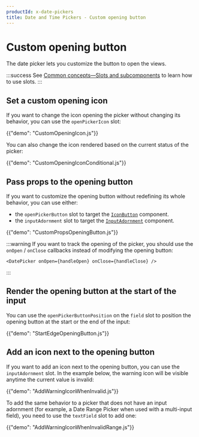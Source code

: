 ```yaml
---
productId: x-date-pickers
title: Date and Time Pickers - Custom opening button
---
```


# Custom opening button

<p class="description">The date picker lets you customize the button to open the views.</p>

:::success
See [Common concepts—Slots and subcomponents](/x/common-concepts/custom-components/) to learn how to use slots.
:::

## Set a custom opening icon

If you want to change the icon opening the picker without changing its behavior, you can use the `openPickerIcon` slot:

{{"demo": "CustomOpeningIcon.js"}}

You can also change the icon rendered based on the current status of the picker:

{{"demo": "CustomOpeningIconConditional.js"}}

## Pass props to the opening button

If you want to customize the opening button without redefining its whole behavior, you can use either:

- the `openPickerButton` slot to target the [`IconButton`](/material-ui/api/icon-button/) component.
- the `inputAdornment` slot to target the [`InputAdornment`](/material-ui/api/input-adornment/) component.

{{"demo": "CustomPropsOpeningButton.js"}}

:::warning
If you want to track the opening of the picker, you should use the `onOpen` / `onClose` callbacks instead of modifying the opening button:

```tsx
<DatePicker onOpen={handleOpen} onClose={handleClose} />
```

:::

## Render the opening button at the start of the input

You can use the `openPickerButtonPosition` on the `field` slot to position the opening button at the start or the end of the input:

{{"demo": "StartEdgeOpeningButton.js"}}

## Add an icon next to the opening button

If you want to add an icon next to the opening button, you can use the `inputAdornment` slot.
In the example below, the warning icon will be visible anytime the current value is invalid:

{{"demo": "AddWarningIconWhenInvalid.js"}}

To add the same behavior to a picker that does not have an input adornment (for example, a Date Range Picker when used with a multi-input field),
you need to use the `textField` slot to add one:

{{"demo": "AddWarningIconWhenInvalidRange.js"}}
